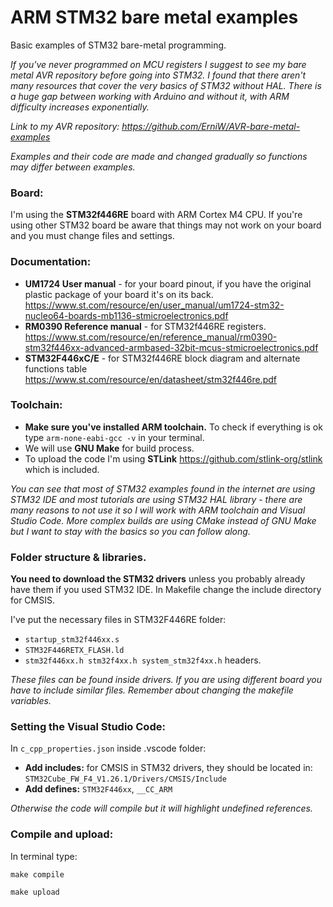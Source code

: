 # ARM STM32 bare metal examples
 
Basic examples of STM32 bare-metal programming. 

*If you've never programmed on MCU registers I suggest to see my bare metal AVR repository before going into STM32. I found that there aren't many resources that cover the very basics of STM32 without HAL. There is a huge gap between working with Arduino and without it, with ARM difficulty increases exponentially.*

*Link to my AVR repository: https://github.com/ErniW/AVR-bare-metal-examples*

*Examples and their code are made and changed gradually so functions may differ between examples.*

### Board:
I'm using the **STM32f446RE** board with ARM Cortex M4 CPU. If you're using other STM32 board be aware that things may not work on your board and you must change files and settings.

### Documentation:
- **UM1724 User manual** - for your board pinout, if you have the original plastic package of your board it's on its back. https://www.st.com/resource/en/user_manual/um1724-stm32-nucleo64-boards-mb1136-stmicroelectronics.pdf
- **RM0390 Reference manual** - for STM32f446RE registers. https://www.st.com/resource/en/reference_manual/rm0390-stm32f446xx-advanced-armbased-32bit-mcus-stmicroelectronics.pdf
- **STM32F446xC/E** - for STM32f446RE block diagram and alternate functions table https://www.st.com/resource/en/datasheet/stm32f446re.pdf


### Toolchain:
- **Make sure you've installed ARM toolchain.** To check if everything is ok type `arm-none-eabi-gcc -v` in your terminal.
- We will use **GNU Make** for build process.
- To upload the code I'm using **STLink** https://github.com/stlink-org/stlink which is included.

*You can see that most of STM32 examples found in the internet are using STM32 IDE and most tutorials are using STM32 HAL library - there are many reasons to not use it so I will work with ARM toolchain and Visual Studio Code. More complex builds are using CMake instead of GNU Make but I want to stay with the basics so you can follow along.*

### Folder structure & libraries.
**You need to download the STM32 drivers** unless you probably already have them if you used STM32 IDE. In Makefile change the include directory for CMSIS.

I've put the necessary files in STM32F446RE folder:
- `startup_stm32f446xx.s`
- `STM32F446RETX_FLASH.ld`
- `stm32f446xx.h stm32f4xx.h system_stm32f4xx.h` headers.

*These files can be found inside drivers. If you are using different board you have to include similar files. Remember about changing the makefile variables.*

### Setting the Visual Studio Code:
In `c_cpp_properties.json` inside .vscode folder:
- **Add includes:** for CMSIS in STM32 drivers, they should be located in: `STM32Cube_FW_F4_V1.26.1/Drivers/CMSIS/Include`
- **Add defines:**  `STM32F446xx`, `__CC_ARM`

*Otherwise the code will compile but it will highlight undefined references.*

### Compile and upload:
In terminal type:

`make compile`

`make upload`
